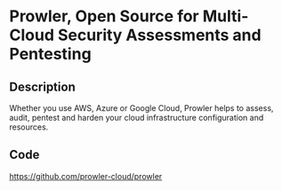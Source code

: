 # Prowler, Open Source for Multi-Cloud Security Assessments and Pentesting

## Description
Whether you use AWS, Azure or Google Cloud, Prowler helps to assess, audit, pentest and harden your cloud infrastructure configuration and resources.

## Code
https://github.com/prowler-cloud/prowler
